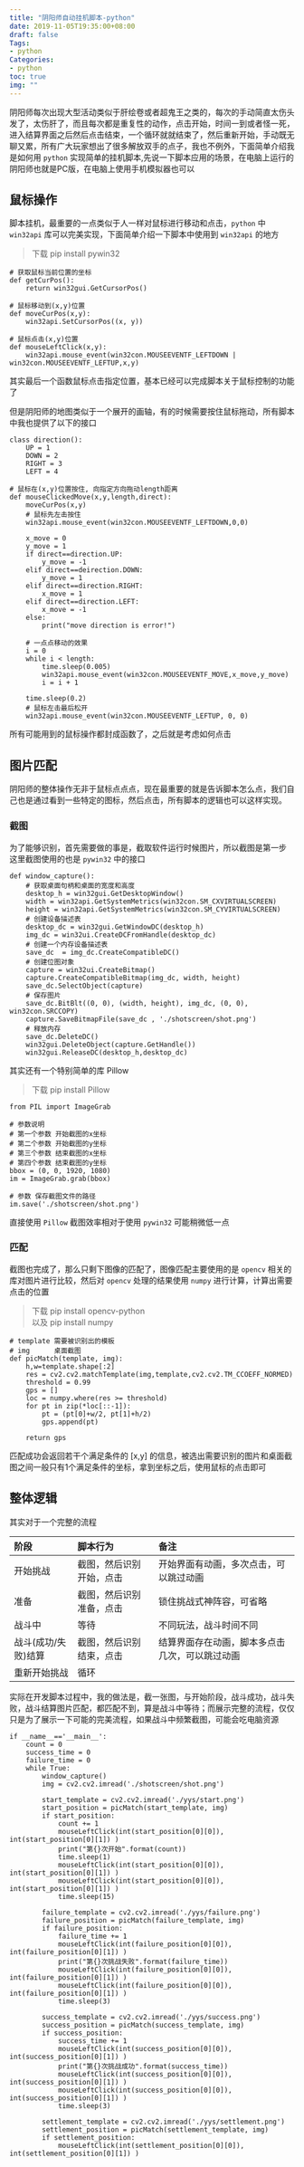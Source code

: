 ```yaml
---
title: "阴阳师自动挂机脚本-python"
date: 2019-11-05T19:35:00+08:00
draft: false
Tags:
- python
Categories:
- python
toc: true
img: ""
---
```


阴阳师每次出现大型活动类似于肝绘卷或者超鬼王之类的，每次的手动简直太伤头发了，太伤肝了，而且每次都是重复性的动作，点击开始，时间一到或者怪一死，进入结算界面之后然后点击结束，一个循环就就结束了，然后重新开始，手动既无聊又累，所有广大玩家想出了很多解放双手的点子，我也不例外，下面简单介绍我是如何用 `python` 实现简单的挂机脚本,先说一下脚本应用的场景，在电脑上运行的阴阳师也就是PC版，在电脑上使用手机模拟器也可以<!--more-->

## 鼠标操作

脚本挂机，最重要的一点类似于人一样对鼠标进行移动和点击，`python` 中 `win32api` 库可以完美实现，下面简单介绍一下脚本中使用到 `win32api` 的地方

> 下载 pip install  pywin32

    # 获取鼠标当前位置的坐标
    def getCurPos():
        return win32gui.GetCursorPos()

    # 鼠标移动到(x,y)位置
    def moveCurPos(x,y):
        win32api.SetCursorPos((x, y))

    # 鼠标点击(x,y)位置
    def mouseLeftClick(x,y):
        win32api.mouse_event(win32con.MOUSEEVENTF_LEFTDOWN | win32con.MOUSEEVENTF_LEFTUP,x,y)

其实最后一个函数鼠标点击指定位置，基本已经可以完成脚本关于鼠标控制的功能了

但是阴阳师的地图类似于一个展开的画轴，有的时候需要按住鼠标拖动，所有脚本中我也提供了以下的接口

    class direction():
        UP = 1
        DOWN = 2
        RIGHT = 3
        LEFT = 4

    # 鼠标在(x,y)位置按住, 向指定方向拖动length距离
    def mouseClickedMove(x,y,length,direct):
        moveCurPos(x,y)
        # 鼠标先左击按住
        win32api.mouse_event(win32con.MOUSEEVENTF_LEFTDOWN,0,0)    

        x_move = 0
        y_move = 1
        if direct==direction.UP:
            y_move = -1
        elif direct==deirection.DOWN:
            y_move = 1
        elif direct==direction.RIGHT:
            x_move = 1
        elif direct==direction.LEFT:
            x_move = -1
        else:
            print("move direction is error!")

        # 一点点移动的效果
        i = 0
        while i < length:
            time.sleep(0.005)
            win32api.mouse_event(win32con.MOUSEEVENTF_MOVE,x_move,y_move)
            i = i + 1

        time.sleep(0.2)
        # 鼠标左击最后松开
        win32api.mouse_event(win32con.MOUSEEVENTF_LEFTUP, 0, 0)

所有可能用到的鼠标操作都封成函数了，之后就是考虑如何点击

## 图片匹配

阴阳师的整体操作无非于鼠标点点点，现在最重要的就是告诉脚本怎么点，我们自己也是通过看到一些特定的图标，然后点击，所有脚本的逻辑也可以这样实现。

### 截图

为了能够识别，首先需要做的事是，截取软件运行时候图片，所以截图是第一步  
这里截图使用的也是 `pywin32` 中的接口

    def window_capture():
        # 获取桌面句柄和桌面的宽度和高度
        desktop_h = win32gui.GetDesktopWindow()
        width = win32api.GetSystemMetrics(win32con.SM_CXVIRTUALSCREEN)
        height = win32api.GetSystemMetrics(win32con.SM_CYVIRTUALSCREEN)
        # 创建设备描述表
        desktop_dc = win32gui.GetWindowDC(desktop_h)
        img_dc = win32ui.CreateDCFromHandle(desktop_dc)
        # 创建一个内存设备描述表
        save_dc  = img_dc.CreateCompatibleDC()
        # 创建位图对象
        capture = win32ui.CreateBitmap()
        capture.CreateCompatibleBitmap(img_dc, width, height)
        save_dc.SelectObject(capture)
        # 保存图片
        save_dc.BitBlt((0, 0), (width, height), img_dc, (0, 0), win32con.SRCCOPY)
        capture.SaveBitmapFile(save_dc , './shotscreen/shot.png')
        # 释放内存
        save_dc.DeleteDC()
        win32gui.DeleteObject(capture.GetHandle())
        win32gui.ReleaseDC(desktop_h,desktop_dc)

其实还有一个特别简单的库 Pillow

> 下载 pip install Pillow

    from PIL import ImageGrab
    
    # 参数说明
    # 第一个参数 开始截图的x坐标
    # 第二个参数 开始截图的y坐标
    # 第三个参数 结束截图的x坐标
    # 第四个参数 结束截图的y坐标
    bbox = (0, 0, 1920, 1080)
    im = ImageGrab.grab(bbox)
    
    # 参数 保存截图文件的路径
    im.save('./shotscreen/shot.png')

直接使用 `Pillow` 截图效率相对于使用 `pywin32` 可能稍微低一点

### 匹配

截图也完成了，那么只剩下图像的匹配了，图像匹配主要使用的是 `opencv` 相关的库对图片进行比较，然后对 `opencv` 处理的结果使用 `numpy` 进行计算，计算出需要点击的位置

> 下载 pip install opencv-python  
> 以及 pip install numpy

    # template 需要被识别出的模板
    # img      桌面截图
    def picMatch(template, img):
        h,w=template.shape[:2]
        res = cv2.cv2.matchTemplate(img,template,cv2.cv2.TM_CCOEFF_NORMED)
        threshold = 0.99             
        gps = []                          
        loc = numpy.where(res >= threshold) 
        for pt in zip(*loc[::-1]):
            pt = (pt[0]+w/2, pt[1]+h/2)
            gps.append(pt)

        return gps

匹配成功会返回若干个满足条件的 [x,y] 的信息，被选出需要识别的图片和桌面截图之间一般只有1个满足条件的坐标，拿到坐标之后，使用鼠标的点击即可

## 整体逻辑

其实对于一个完整的流程

| 阶段                | 脚本行为                 | 备注                                           |
| :------------------ | :----------------------- | :--------------------------------------------- |
| 开始挑战            | 截图，然后识别开始，点击 | 开始界面有动画，多次点击，可以跳过动画         |
| 准备                | 截图，然后识别准备，点击 | 锁住挑战式神阵容，可省略                       |
| 战斗中              | 等待                     | 不同玩法，战斗时间不同                         |
| 战斗(成功/失败)结算 | 截图，然后识别结束，点击 | 结算界面存在动画，脚本多点击几次，可以跳过动画 |
| 重新开始挑战        | 循环                     |                                                |

实际在开发脚本过程中，我的做法是，截一张图，与开始阶段，战斗成功，战斗失败，战斗结算图片匹配，都匹配不到，算是战斗中等待；而展示完整的流程，仅仅只是为了展示一下可能的完美流程，如果战斗中频繁截图，可能会吃电脑资源

    if __name__=='__main__':
        count = 0
        success_time = 0
        failure_time = 0
        while True:
            window_capture()
            img = cv2.cv2.imread('./shotscreen/shot.png')

            start_template = cv2.cv2.imread('./yys/start.png')
            start_position = picMatch(start_template, img)
            if start_position:
                count += 1
                mouseLeftClick(int(start_position[0][0]), int(start_position[0][1]) )
                print("第{}次开始".format(count))
                time.sleep(1)
                mouseLeftClick(int(start_position[0][0]), int(start_position[0][1]) )
                mouseLeftClick(int(start_position[0][0]), int(start_position[0][1]) )
                time.sleep(15)

            failure_template = cv2.cv2.imread('./yys/failure.png')
            failure_position = picMatch(failure_template, img)
            if failure_position:
                failure_time += 1
                mouseLeftClick(int(failure_position[0][0]), int(failure_position[0][1]) )
                print("第{}次挑战失败".format(failure_time))
                mouseLeftClick(int(failure_position[0][0]), int(failure_position[0][1]) )
                mouseLeftClick(int(failure_position[0][0]), int(failure_position[0][1]) )
                time.sleep(3)
            
            success_template = cv2.cv2.imread('./yys/success.png')
            success_position = picMatch(success_template, img)
            if success_position:
                success_time += 1
                mouseLeftClick(int(success_position[0][0]), int(success_position[0][1]) )
                print("第{}次挑战成功".format(success_time))
                mouseLeftClick(int(success_position[0][0]), int(success_position[0][1]) )
                mouseLeftClick(int(success_position[0][0]), int(success_position[0][1]) )
                time.sleep(3)

            settlement_template = cv2.cv2.imread('./yys/settlement.png')
            settlement_position = picMatch(settlement_template, img)
            if settlement_position:
                mouseLeftClick(int(settlement_position[0][0]), int(settlement_position[0][1]) )